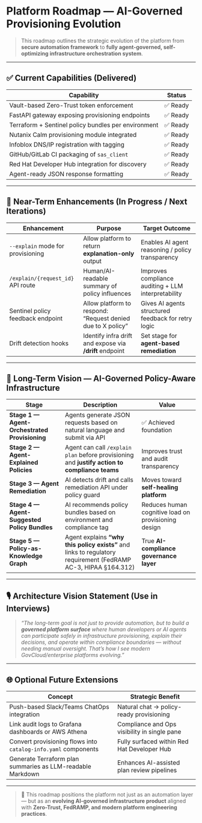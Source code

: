 # Platform Roadmap — AI-Governed Provisioning Evolution

> This roadmap outlines the strategic evolution of the platform from **secure automation framework** to **fully agent-governed, self-optimizing infrastructure orchestration system**.

---

## ✅ Current Capabilities (Delivered)

| Capability | Status |
|------------|:------:|
| Vault-based Zero-Trust token enforcement | ✅ Ready |
| FastAPI gateway exposing provisioning endpoints | ✅ Ready |
| Terraform + Sentinel policy bundles per environment | ✅ Ready |
| Nutanix Calm provisioning module integrated | ✅ Ready |
| Infoblox DNS/IP registration with tagging | ✅ Ready |
| GitHub/GitLab CI packaging of `sas_client` | ✅ Ready |
| Red Hat Developer Hub integration for discovery | ✅ Ready |
| Agent-ready JSON response formatting | ✅ Ready |

---

## 🚀 Near-Term Enhancements (In Progress / Next Iterations)

| Enhancement | Purpose | Target Outcome |
|-------------|--------|----------------|
| `--explain` mode for provisioning | Allow platform to return **explanation-only** output | Enables AI agent reasoning / policy transparency |
| `/explain/{request_id}` API route | Human/AI-readable summary of policy influences | Improves compliance auditing + LLM interpretability |
| Sentinel policy feedback endpoint | Allow platform to respond: “Request denied due to X policy” | Gives AI agents structured feedback for retry logic |
| Drift detection hooks | Identify infra drift and expose via **/drift** endpoint | Set stage for **agent-based remediation** |

---

## 🎯 Long-Term Vision — AI-Governed Policy-Aware Infrastructure

| Stage | Description | Value |
|-------|------------|-------|
| **Stage 1 — Agent-Orchestrated Provisioning** | Agents generate JSON requests based on natural language and submit via API | ✅ Achieved foundation |
| **Stage 2 — Agent-Explained Policies** | Agent can call `/explain plan` before provisioning and **justify action to compliance teams** | Improves trust and audit transparency |
| **Stage 3 — Agent Remediation** | AI detects drift and calls remediation API under policy guard | Moves toward **self-healing platform** |
| **Stage 4 — Agent-Suggested Policy Bundles** | AI recommends policy bundles based on environment and compliance tag | Reduces human cognitive load on provisioning design |
| **Stage 5 — Policy-as-Knowledge Graph** | Agent explains **“why this policy exists”** and links to regulatory requirement (FedRAMP AC-3, HIPAA §164.312) | True **AI-compliance governance layer** |

---

## 🎙 Architecture Vision Statement (Use in Interviews)

> *“The long-term goal is not just to provide automation, but to build a **governed platform surface** where human developers or AI agents can participate safely in infrastructure provisioning, explain their decisions, and operate within compliance boundaries — without needing manual oversight. That’s how I see modern GovCloud/enterprise platforms evolving.”*

---

## 🌐 Optional Future Extensions

| Concept | Strategic Benefit |
|--------|------------------|
| Push-based Slack/Teams ChatOps integration | Natural chat → policy-ready provisioning |
| Link audit logs to Grafana dashboards or AWS Athena | Compliance and Ops visibility in single pane |
| Convert provisioning flows into `catalog-info.yaml` components | Fully surfaced within Red Hat Developer Hub |
| Generate Terraform plan summaries as LLM-readable Markdown | Enhances AI-assisted plan review pipelines |

---

> 🎯 This roadmap positions the platform not just as an automation layer — but as an **evolving AI-governed infrastructure product** aligned with **Zero-Trust, FedRAMP, and modern platform engineering practices**.

